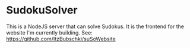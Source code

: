 # SudokuSolver
This is a NodeJS server that can solve Sudokus. It is the frontend for the website I'm currently building. 
See: https://github.com/ItzBubschki/suSoWebsite
